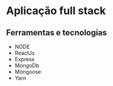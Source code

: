 # Aplicação full stack

## Ferramentas e tecnologias

- NODE
- ReactJs
- Express
- MongoDb
- Mongoose 
- Yarn 




